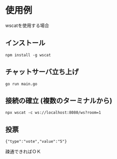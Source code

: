 # 使用例
wscatを使用する場合

## インストール
```
npm install -g wscat
```

## チャットサーバ立ち上げ
```
go run main.go
```

## 接続の確立 (複数のターミナルから)
```
npx wscat -c ws://localhost:8080/ws?room=1
```

## 投票
```
{"type":"vote","value":"5"}
```

疎通できればＯＫ
